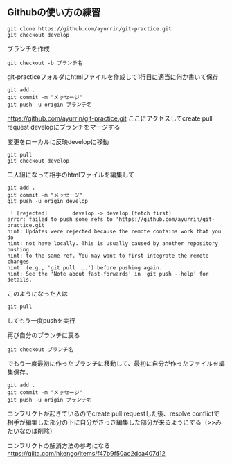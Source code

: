 ## Githubの使い方の練習

```
git clone https://github.com/ayurrin/git-practice.git
git checkout develop

```
ブランチを作成
```
git checkout -b ブランチ名
```
git-practiceフォルダにhtmlファイルを作成して1行目に適当に何か書いて保存

```
git add .
git commit -m "メッセージ"
git push -u origin ブランチ名
```
https://github.com/ayurrin/git-practice.git
ここにアクセスしてcreate pull request
developにブランチをマージする

変更をローカルに反映developに移動
```
git pull
git checkout develop
```


二人組になって相手のhtmlファイルを編集して
```
git add .
git commit -m "メッセージ"
git push -u origin develop
```

```
 ! [rejected]        develop -> develop (fetch first)
error: failed to push some refs to 'https://github.com/ayurrin/git-practice.git'
hint: Updates were rejected because the remote contains work that you do
hint: not have locally. This is usually caused by another repository pushing
hint: to the same ref. You may want to first integrate the remote changes
hint: (e.g., 'git pull ...') before pushing again.
hint: See the 'Note about fast-forwards' in 'git push --help' for details.

```
このようになった人は
```
git pull
```
してもう一度pushを実行

再び自分のブランチに戻る
```
git checkout ブランチ名
```
でもう一度最初に作ったブランチに移動して、最初に自分が作ったファイルを編集保存。

```
git add .
git commit -m "メッセージ"
git push -u origin ブランチ名
```
コンフリクトが起きているのでcreate pull requestした後、resolve conflictで相手が編集した部分の下に自分がさっき編集した部分が来るようにする（>>みたいなのは削除）

コンフリクトの解消方法の参考になる
https://qiita.com/hkengo/items/f47b9f50ac2dca407d12


